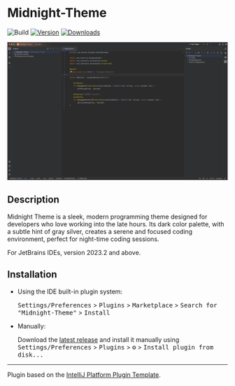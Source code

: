 # Midnight-Theme

![Build](https://github.com/disaded/Midnight-Theme/workflows/Build/badge.svg)
[![Version](https://img.shields.io/jetbrains/plugin/v/com.github.disaded.midnighttheme.svg)](https://plugins.jetbrains.com/plugin/com.github.disaded.midnighttheme)
[![Downloads](https://img.shields.io/jetbrains/plugin/d/com.github.disaded.midnighttheme.svg)](https://plugins.jetbrains.com/plugin/com.github.disaded.midnighttheme)

![Screenshot](./src/main/resources/screenshots/1.png)

<!-- Plugin description -->

<!-- Plugin description end -->

## Description
Midnight Theme is a sleek, modern programming theme designed for developers who love working into the late hours.
Its dark color palette, with a subtle hint of gray silver,
creates a serene and focused coding environment, perfect for night-time coding sessions.
  
For JetBrains IDEs, version 2023.2 and above.

## Installation

- Using the IDE built-in plugin system:
  
  <kbd>Settings/Preferences</kbd> > <kbd>Plugins</kbd> > <kbd>Marketplace</kbd> > <kbd>Search for "Midnight-Theme"</kbd> >
  <kbd>Install</kbd>
  
- Manually:

  Download the [latest release](https://github.com/disaded/Midnight-Theme/releases/latest) and install it manually using
  <kbd>Settings/Preferences</kbd> > <kbd>Plugins</kbd> > <kbd>⚙️</kbd> > <kbd>Install plugin from disk...</kbd>


---
Plugin based on the [IntelliJ Platform Plugin Template][template].

[template]: https://github.com/JetBrains/intellij-platform-plugin-template
[docs:plugin-description]: https://plugins.jetbrains.com/docs/intellij/plugin-user-experience.html#plugin-description-and-presentation
